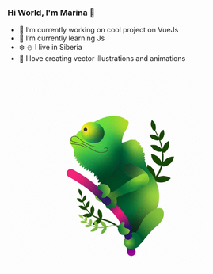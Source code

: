 ### Hi World, I'm Marina :ocean:

- 🔭  I’m currently working on cool project on VueJs
- 🌱  I’m currently learning Js
- :snowflake: :snowman: I live in Siberia
- 🎨  I love creating vector illustrations and animations
<img align="center" width="400" height="400" src="https://github.com/voronovam/voronovam/blob/main/chameleon.gif?raw=true">
